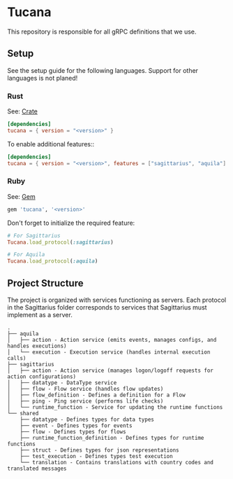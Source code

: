 # Tucana

This repository is responsible for all gRPC definitions that we use.

## Setup

See the setup guide for the following languages. Support for other languages is not planed!

### Rust

See: [Crate](https://crates.io/crates/tucana)

```toml
[dependencies]
tucana = { version = "<version>" }
```

To enable additional features::

```toml
[dependencies]
tucana = { version = "<version>", features = ["sagittarius", "aquila"] }
```

### Ruby

See: [Gem](https://rubygems.org/gems/tucana)

```ruby
gem 'tucana', '<version>'
```

Don't forget to initialize the required feature:
```ruby
# For Sagittarius
Tucana.load_protocol(:sagittarius)

# For Aquila
Tucana.load_protocol(:aquila)
```

## Project Structure

The project is organized with services functioning as servers. Each protocol in the Sagittarius folder corresponds to
services that Sagittarius must implement as a server.

```ascii-tree
.
├── aquila
│   ├── action - Action service (emits events, manages configs, and handles executions)
│   └── execution - Execution service (handles internal execution calls)
├── sagittarius
│   ├── action - Action service (manages logon/logoff requests for action configurations)
│   ├── datatype - DataType service
│   ├── flow - Flow service (handles flow updates)
│   ├── flow_definition - Defines a definition for a Flow
│   ├── ping - Ping service (performs life checks)
│   └── runtime_function - Service for updating the runtime functions
└── shared
    ├── datatype - Defines types for data types
    ├── event - Defines types for events
    ├── flow - Defines types for flows
    ├── runtime_function_definition - Defines types for runtime functions
    ├── struct - Defines types for json representations
    ├── test_execution - Defines types test execution
    └── translation - Contains translations with country codes and translated messages
```
